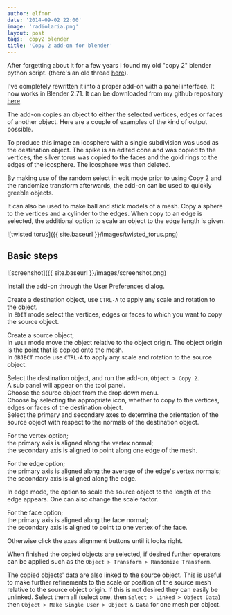 ```yaml
---
author: elfnor
date: '2014-09-02 22:00'
image: 'radiolaria.png'
layout: post
tags:  copy2 blender
title: 'Copy 2 add-on for blender'
---
```


After forgetting about it for a few years I found my old \"copy 2\" blender python script. (there\'s an old thread [here](http://blenderartists.org/forum/showthread.php?193616-Copy-object-to-face-edge-or-vertex-script-%28updated-to-2-5-3-1%29)).

I\'ve completely rewritten it into a proper add-on with a panel interface. It now works in Blender 2.71. It can be downloaded from my github repository [here](https://github.com/elfnor/copy2_blender_addon).

The add-on copies an object to either the selected vertices, edges or faces of another object. Here are a couple of examples of the kind of output possible.

To produce this image an icosphere with a single subdivision was used as the destination object. The spike is an edited cone and was copied to the vertices, the silver torus was copied to the faces and the gold rings to the edges of the icosphere. The icosphere was then deleted.

By making use of the random select in edit mode prior to using Copy 2 and the randomize transform afterwards, the add-on can be used to quickly greeble objects.

It can also be used to make ball and stick models of a mesh. Copy a sphere to the vertices and a cylinder to the edges. When copy to an edge is selected, the additional option to scale an object to the edge length is given.

![twisted torus]({{ site.baseurl }}/images/twisted_torus.png)

## Basic steps

![screenshot]({{ site.baseurl }}/images/screenshot.png)

Install the add-on through the User Preferences dialog.

Create a destination object, use `CTRL-A` to apply any scale and rotation to the object.  
In `EDIT` mode select the vertices, edges or faces to which you want to copy the source object.

Create a source object,  
In `EDIT` mode move the object relative to the object origin. The object origin is the point that is copied onto the mesh.  
In `OBJECT` mode use `CTRL-A` to apply any scale and rotation to the source object.

Select the destination object, and run the add-on, `Object > Copy 2`.  
A sub panel will appear on the tool panel.  
Choose the source object from the drop down menu.  
Choose by selecting the appropriate icon, whether to copy to the vertices, edges or faces of the destination object.  
Select the primary and secondary axes to determine the orientation of the source object with respect to the normals of the destination object.

For the vertex option;  
the primary axis is aligned along the vertex normal;  
the secondary axis is aligned to point along one edge of the mesh.

For the edge option;  
the primary axis is aligned along the average of the edge\'s vertex normals;  
the secondary axis is aligned along the edge.

In edge mode, the option to scale the source object to the length of the edge appears.
One can also change the scale factor.

For the face option;  
the primary axis is aligned along the face normal;  
the secondary axis is aligned to point to one vertex of the face.

Otherwise click the axes alignment buttons until it looks right.

When finished the copied objects are selected, if desired further operators can be applied such as the `Object > Transform > Randomize Transform`.

The copied objects\' data are also linked to the source object. This is useful to make further refinements to the scale or position of the source mesh relative to the source object origin. If this is not desired they can easily be unlinked. Select them all (select one, then `Select > Linked > Object Data`) then `Object > Make Single User > Object & Data` for one mesh per object.

